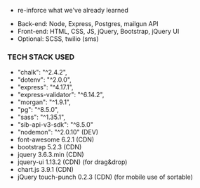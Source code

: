 * re-inforce what we've already learned
- Back-end: Node, Express, Postgres, mailgun API
- Front-end: HTML, CSS, JS, jQuery, Bootstrap, jQuery UI
- Optional: SCSS, twilio (sms)

### TECH STACK USED ###
* "chalk": "^2.4.2",
* "dotenv": "^2.0.0",
* "express": "^4.17.1",
* "express-validator": "^6.14.2",
* "morgan": "^1.9.1",
* "pg": "^8.5.0",
* "sass": "^1.35.1",
* "sib-api-v3-sdk": "^8.5.0"
* "nodemon": "^2.0.10" (DEV)
* font-awesome 6.2.1 (CDN)
* bootstrap 5.2.3 (CDN)
* jquery 3.6.3.min (CDN)
* jquery-ui 1.13.2 (CDN) (for drag&drop)
* chart.js 3.9.1 (CDN)
* jQuery touch-punch 0.2.3 (CDN) (for mobile use of sortable)